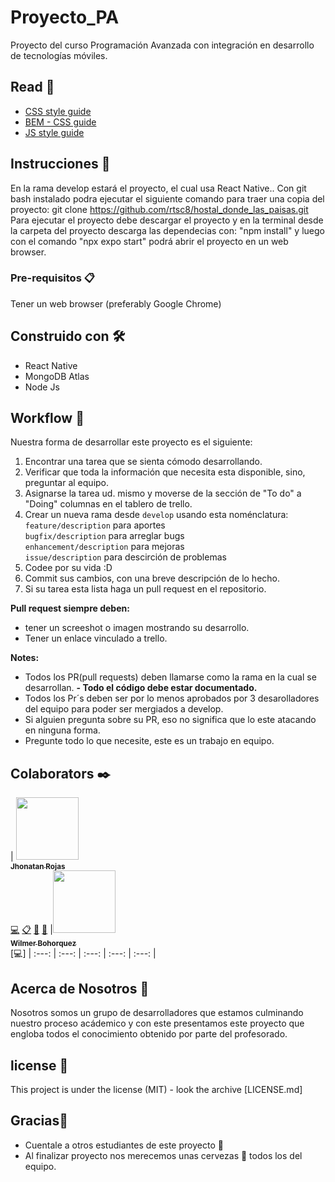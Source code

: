 # Proyecto_PA
Proyecto del curso Programación Avanzada con integración en desarrollo de tecnologías móviles. 

## Read 📄

* [CSS style guide](https://github.com/airbnb/css#css)
* [BEM - CSS guide](http://getbem.com/introduction/)
* [JS style guide](https://github.com/airbnb/javascript)

## Instrucciones 🚀

En la rama develop estará el proyecto, el cual usa React Native..
Con git bash instalado podra ejecutar el siguiente comando para traer una copia del proyecto: git clone https://github.com/rtsc8/hostal_donde_las_paisas.git
Para ejecutar el proyecto debe descargar el proyecto y en la terminal desde la carpeta del proyecto descarga las dependecias con: "npm install" y luego con el comando "npx expo start" podrá abrir el proyecto en un web browser.

### Pre-requisitos 📋

Tener un web browser (preferably Google Chrome)

## Construido con 🛠️

* React Native
* MongoDB Atlas
* Node Js


## Workflow :memo:

Nuestra forma de desarrollar este proyecto es el siguiente:

1. Encontrar una tarea que se sienta cómodo desarrollando.<br />
2. Verificar que toda la información que necesita esta disponible, sino, preguntar al equipo.<br />
3. Asignarse la tarea ud. mismo y moverse de la sección de "To do" a "Doing" columnas en el tablero de trello.<br />
4. Crear un nueva rama desde `develop` usando esta noménclatura:<br />
`feature/description` para aportes<br />
`bugfix/description` para arreglar bugs<br />
`enhancement/description` para mejoras<br />
`issue/description` para descirción de problemas<br />
5. Codee por su vida :D<br />
6. Commit sus cambios, con una breve descripción de lo hecho.<br />
7. Si su tarea esta lista haga un pull request en el repositorio.

**Pull request siempre deben:**
- tener un screeshot o imagen mostrando su desarrollo.
- Tener un enlace vinculado a trello.

**Notes:**
- Todos los PR(pull requests) deben llamarse como la rama en la cual se desarrollan.
**- Todo el código debe estar documentado.**
- Todos los Pr´s deben ser por lo menos aprobados por 3 desarolladores del equipo para poder ser mergiados a develop.
- Si alguien pregunta sobre su PR, eso no significa que lo este atacando en ninguna forma.
- Pregunte todo lo que necesite, este es un trabajo en equipo.

## Colaborators ✒️
<!-- ALL-CONTRIBUTORS-LIST:START - Do not remove or modify this section -->
<!-- prettier-ignore -->

| [<img src="" width="100px;"/><br /><sub><b>Jhonatan Rojas</b></sub>](https://github.com/jhonatanrojasbastidas)<br />[💻](https://github.com/rtsc8/hostal_donde_las_paisas/commits/develop "Code") [📋](#eventOrganizing-JhonatanRojas "Event Organizing") [📖](https://github.com/rtsc8/hostal_donde_las_paisas/commits/develop "Documentation") [📢](#talk-JhonatanRojas "Talkative") |[<img src="" width="100px"/><br /><sub><b>Wilmer Bohorquez</b></sub>](https://github.com/Wilyos)<br />[💻]
| :---: | :---: | :---: | :---: | :---: |

<!-- ALL-CONTRIBUTORS-LIST:END -->
## Acerca de Nosotros :school:
Nosotros somos un grupo de desarrolladores que estamos culminando nuestro proceso acádemico y con este presentamos este proyecto que engloba todos el conocimiento obtenido por parte del profesorado.

## license 📄

This project is under the license (MIT) - look the archive [LICENSE.md]

## Gracias🎁

* Cuentale a otros estudiantes de este proyecto 📢
* Al finalizar proyecto nos merecemos unas cervezas 🍺 todos los del equipo. 
